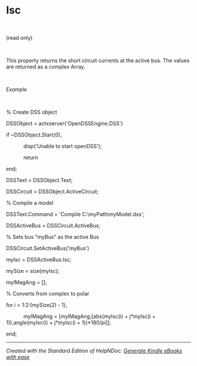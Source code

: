 # Isc

&nbsp;

(read only)

&nbsp;

This property returns the short circuit currents at the active bus. The values are returned as a complex Array.

&nbsp;

*Example*

&nbsp;

% Create DSS object

DSSObject = actxserver('OpenDSSEngine.DSS')

if ~DSSObject.Start(0),

&nbsp; &nbsp; &nbsp; &nbsp; &nbsp; &nbsp; disp('Unable to start openDSS');

&nbsp; &nbsp; &nbsp; &nbsp; &nbsp; &nbsp; return

end;

DSSText = DSSObject.Text;

DSSCircuit = DSSObject.ActiveCircuit;

% Compile a model &nbsp; &nbsp;

DSSText.Command = 'Compile C:\\myPath\\myModel.dss';

DSSActiveBus = DSSCircuit.ActiveBus;

% Sets bus "myBus" as the active Bus

DSSCircuit.SetActiveBus('myBus')

myIsc = DSSActiveBus.Isc;

mySize = size(myIsc);

myIMagAng = \[\];

% Converts from complex to polar

for i = 1:2:(mySize(2) - 1),

&nbsp; &nbsp; &nbsp; &nbsp; &nbsp; &nbsp; myIMagAng = \[myIMagAng;\[abs(myIsc(i) + j\*myIsc(i + 1)),angle(myIsc(i) + j\*myIsc(i + 1))\*180/pi\]\];

end;

***
_Created with the Standard Edition of HelpNDoc: [Generate Kindle eBooks with ease](<https://www.helpndoc.com/feature-tour/create-ebooks-for-amazon-kindle>)_
